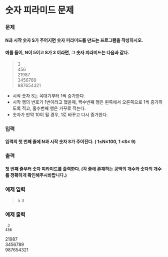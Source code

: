 # 숫자 피라미드 문제

### 문제
#### N과 시작 숫자 S가 주어지면 숫자 피라미드를 만드는 프로그램을 작성하시오.
#### 예를 들어, N이 5이고 S가 3 이라면, 그 숫자 피라미드는 다음과 같다.

>    3  
   456  
  21987  
 3456789  
987654321  

- 시작 숫자 S는 꼭대기부터 1씩 증가한다.
- 시작 행의 번호가 1번이라고 했을때, 짝수번째 행은 왼쪽에서 오른쪽으로 1씩 증가하도록 적고, 홀수번째 행은 거꾸로 적는다.
- 숫자가 만약 10이 될 경우, 1로 바꾸고 다시 증가한다.  

### 입력
#### 입력의 첫 번째 줄에 N과 시작 숫자 S가 주어진다. ( 1≤N≤100, 1 ≤S≤ 9)

### 출력
#### 첫 번째 줄부터 숫자 피라미드를 출력한다. (각 줄에 존재하는 공백의 개수와 숫자의 개수를 정확하게 확인해주시바랍니다.)

### 예제 입력
> 5 3

### 예제 출력

     3  
    456  
   21987  
  3456789  
 987654321  
